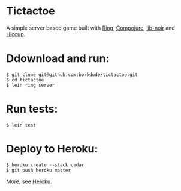 Tictactoe
=========
A simple server based game built with [Ring](https://github.com/ring-clojure), [Compojure](https://github.com/weavejester/compojure), [lib-noir](https://github.com/noir-clojure/lib-noir) and [Hiccup](https://github.com/weavejester/hiccup).

# Ddownload and run: 

    $ git clone git@github.com:borkdude/tictactoe.git
    $ cd tictactoe
    $ lein ring server
    
# Run tests:    

    $ lein test

# Deploy to Heroku:

    $ heroku create --stack cedar
    $ git push heroku master    

More, see [Heroku](https://blog.heroku.com/archives/2011/7/5/clojure_on_heroku).

